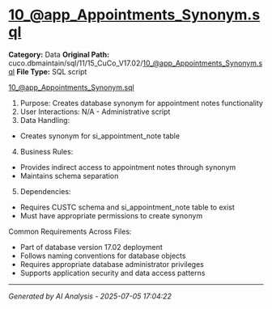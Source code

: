 # 10_@app_Appointments_Synonym.sql

**Category:** Data
**Original Path:** cuco.dbmaintain/sql/11/15_CuCo_V17.02/10_@app_Appointments_Synonym.sql
**File Type:** SQL script

10_@app_Appointments_Synonym.sql
1. Purpose: Creates database synonym for appointment notes functionality
2. User Interactions: N/A - Administrative script
3. Data Handling:
- Creates synonym for si_appointment_note table
4. Business Rules:
- Provides indirect access to appointment notes through synonym
- Maintains schema separation
5. Dependencies:
- Requires CUSTC schema and si_appointment_note table to exist
- Must have appropriate permissions to create synonym

Common Requirements Across Files:
- Part of database version 17.02 deployment
- Follows naming conventions for database objects
- Requires appropriate database administrator privileges
- Supports application security and data access patterns

---
*Generated by AI Analysis - 2025-07-05 17:04:22*
